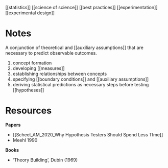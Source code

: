 [[statistics]]
[[science of science]]
[[best practices]]
[[experimentation]]
[[experimental design]]

# Notes
A conjunction of theoretical and [[auxiliary assumptions]] that are necessary to predict observable outcomes.

1) concept formation
2) developing [[measures]]
3) establishing relationships between concepts
4) specifying [[boundary conditions]] and [[auxiliary assumptions]]
5) deriving statistical predictions as necessary steps before testing [[hypotheses]]


# Resources
**Papers**
- [[Scheel_AM_2020_Why Hypothesis Testers Should Spend Less TIme]]
- Meehl 1990

**Books**
- ‘Theory Building’, Dubin (1969)